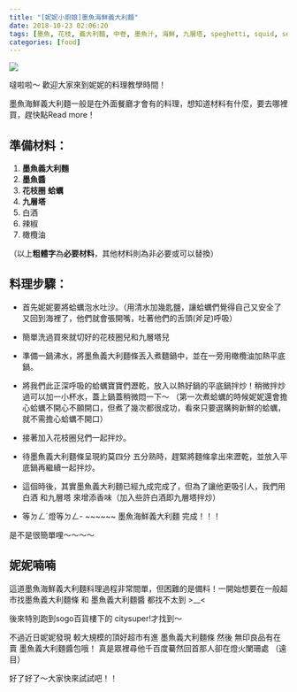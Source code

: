 ```yaml
---
title: "[妮妮小廚娘]墨魚海鮮義大利麵"
date: 2018-10-23 02:06:20
tags: [墨魚, 花枝, 義大利麵, 中卷, 墨魚汁, 海鮮, 九層塔, speghetti, squid, seafood, cuisine, italien]
categories: [food]
---
```


![](https://nininanaa.me/images/squid-speghetti2.jpg)

噠啦啦～ 歡迎大家來到妮妮的料理教學時間！

墨魚海鮮義大利麵一般是在外面餐廳才會有的料理，想知道材料有什麼，要去哪裡買，趕快點Read more！

<!--more-->

## 準備材料：

1. **墨魚義大利麵** 
1. **墨魚醬** 
1. **花枝圈** **蛤蠣**
1. **九層塔**
1. 白酒
1. 辣椒
1. 橄欖油


（以上**粗體字**為**必要材料**，其他材料則為非必要或可以替換）



## 料理步驟：

- 首先妮妮要將蛤蠣泡水吐沙。（用清水加幾匙鹽，讓蛤蠣們覺得自己又安全了又回到海裡了，他們就會張開嘴，吐著他們的舌頭(斧足)呼吸）

- 簡單洗過買來就切好的花枝圈兒和九層塔兒

- 準備一鍋沸水，將墨魚義大利麵條丟入煮麵鍋中，並在一旁用橄欖油加熱平底鍋。

- 將我們此正深呼吸的蛤蠣寶寶們瀝乾，放入以熱好鍋的平底鍋拌炒！稍微拌炒過可以加一小杯水，蓋上鍋蓋稍微悶一下～
（第一次煮蛤蠣的時候妮妮還會擔心蛤蠣不開心不願開口，但煮了幾次都很成功，看來只要選購夠新鮮的蛤蠣，就不需擔心蛤蠣不開口）

- 接著加入花枝圈兒們一起拌炒。

- 待墨魚義大利麵條呈現約莫四分 五分熟時，趕緊將麵條拿出來瀝乾，並放入平底鍋再繼續一起拌炒。 

- 這個時後，其實墨魚義大利麵已經九成完成了，但為了讓他更吸引人，我們用白酒 和九層塔 來增添香味（加入些許白酒即九層塔拌炒）

- 等ㄉㄥˊ燈等ㄉㄥ- ~~~~~~ 墨魚海鮮義大利麵 完成！！！

是不是很簡單哩～～～～


## 妮妮喃喃

這道墨魚海鮮義大利麵料理過程非常間單，但困難的是備料！一開始想要在一般超市找墨魚義大利麵條 和 墨魚義大利麵醬 都找不太到 >__<

後來特別跑到sogo百貨樓下的 citysuper!才找到～

不過近日妮妮發現 較大規模的頂好超市有進 墨魚義大利麵條 然後 無印良品有在賣 墨魚義大利麵醬包哦！ 真是眾裡尋他千百度驀然回首那人卻在燈火闌珊處 （遠目）


好了好了～大家快來試試吧！！


